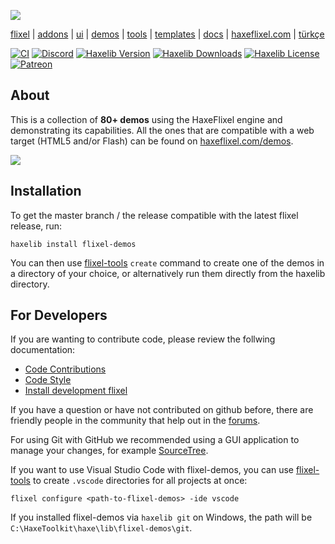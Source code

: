 ![](https://github.com/HaxeFlixel/haxeflixel.com/blob/dev/content/_static/images/flixel-logos/flixel-demos.png)

[flixel](https://github.com/HaxeFlixel/flixel) | [addons](https://github.com/HaxeFlixel/flixel-addons) | [ui](https://github.com/HaxeFlixel/flixel-ui) | [demos](https://github.com/HaxeFlixel/flixel-demos) | [tools](https://github.com/HaxeFlixel/flixel-tools) | [templates](https://github.com/HaxeFlixel/flixel-templates) | [docs](https://github.com/HaxeFlixel/flixel-docs) | [haxeflixel.com](https://github.com/HaxeFlixel/haxeflixel.com) | [türkçe](/README_TR.md)

[![CI](https://img.shields.io/github/actions/workflow/status/HaxeFlixel/flixel-demos/main.yml?branch=dev&logo=github)](https://github.com/HaxeFlixel/flixel-demos/actions?query=workflow%3ACI)
[![Discord](https://img.shields.io/discord/162395145352904705.svg?logo=discord)](https://discordapp.com/invite/rqEBAgF)
[![Haxelib Version](https://badgen.net/haxelib/v/flixel-demos)](https://lib.haxe.org/p/flixel-demos)
[![Haxelib Downloads](https://badgen.net/haxelib/d/flixel-demos?color=blue)](https://lib.haxe.org/p/flixel-demos)
[![Haxelib License](https://badgen.net/haxelib/license/flixel-demos)](LICENSE.md)
[![Patreon](https://img.shields.io/badge/donate-patreon-blue.svg)](https://www.patreon.com/haxeflixel)

## About

This is a collection of **80+ demos** using the HaxeFlixel engine and demonstrating its capabilities. All the ones that are compatible with a web target (HTML5 and/or Flash) can be found on [haxeflixel.com/demos](http://haxeflixel.com/demos/).

![](demoSelection.png)

## Installation

To get the master branch / the release compatible with the latest flixel release, run:

`haxelib install flixel-demos`

You can then use [flixel-tools](https://github.com/HaxeFlixel/flixel-tools) `create` command to create one of the demos in a directory of your choice, or alternatively run them directly from the haxelib directory.

## For Developers

If you are wanting to contribute code, please review the follwing documentation:

- [Code Contributions](http://haxeflixel.com/documentation/code-contributions)
- [Code Style](http://haxeflixel.com/documentation/code-style)
- [Install development flixel](http://haxeflixel.com/documentation/install-development-flixel/)

If you have a question or have not contributed on github before, there are friendly people in the community that help out in the [forums](http://haxeflixel.com/documentation/community/).

For using Git with GitHub we recommended using a GUI application to manage your changes, for example [SourceTree](http://www.sourcetreeapp.com/).

If you want to use Visual Studio Code with flixel-demos, you can use [flixel-tools](https://github.com/HaxeFlixel/flixel-tools) to create `.vscode` directories for all projects at once:

```
flixel configure <path-to-flixel-demos> -ide vscode
```

If you installed flixel-demos via `haxelib git` on Windows, the path will be `C:\HaxeToolkit\haxe\lib\flixel-demos\git`.

